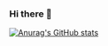 ### Hi there 👋

[![Anurag's GitHub stats](https://github-readme-stats.vercel.app/api?username=jungseok-corine)](https://github.com/anuraghazra/github-readme-stats)

<!--
**jungseok-corine/jungseok-corine** is a ✨ _special_ ✨ repository because its `README.md` (this file) appears on your GitHub profile.

Here are some ideas to get you started:

- 🔭 I’m currently working on ...
- 🌱 I’m currently learning ...
- 👯 I’m looking to collaborate on ...
- 🤔 I’m looking for help with ...
- 💬 Ask me about ...
- 📫 How to reach me: ...
- 😄 Pronouns: ...
- ⚡ Fun fact: ...
-->
